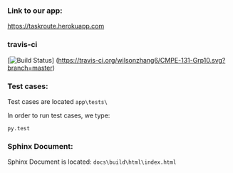### Link to our app:

https://taskroute.herokuapp.com


### travis-ci
    
[![Build Status](https://travis-ci.org/wilsonzhang6/CMPE-131-Grp10.svg?branch=master)]
(https://travis-ci.org/wilsonzhang6/CMPE-131-Grp10.svg?branch=master)


### Test cases:
Test cases are located ```app\tests\```

In order to run test cases, we type:

    py.test

### Sphinx Document:
Sphinx Document is located:
 ```docs\build\html\index.html```
